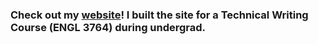 ### Check out my [website](https://paulblackburn.github.io/)! I built the site for a Technical Writing Course (ENGL 3764) during undergrad.
